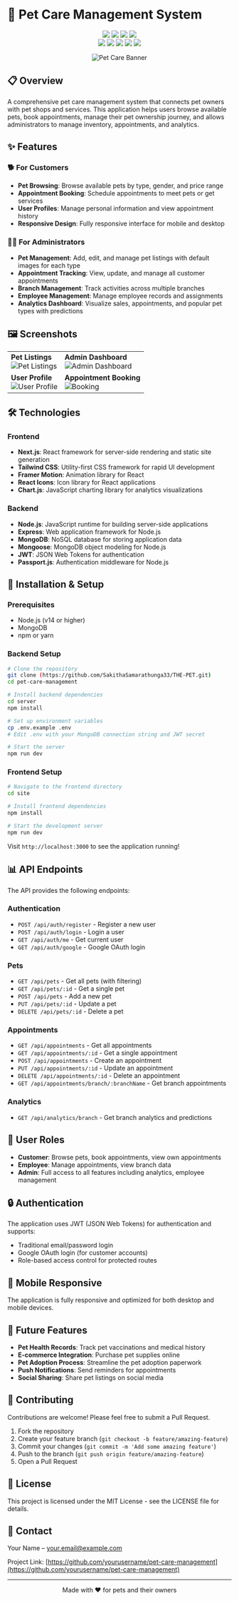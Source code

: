 # 🐾 Pet Care Management System

<div align="center">
  <img src="https://img.shields.io/badge/version-1.0.0-blue.svg?cacheSeconds=2592000" />
  <img src="https://img.shields.io/badge/license-MIT-yellow.svg" />
  <img src="https://img.shields.io/badge/node-%3E%3D%2014.0.0-green.svg" />
  <img src="https://img.shields.io/badge/made%20with-love-red.svg" />
  <br />
  <img src="https://img.shields.io/badge/react-%2320232a.svg?style=for-the-badge&logo=react&logoColor=%2361DAFB" />
  <img src="https://img.shields.io/badge/next.js-%23000000.svg?style=for-the-badge&logo=next.js&logoColor=white" />
  <img src="https://img.shields.io/badge/tailwindcss-%2338B2AC.svg?style=for-the-badge&logo=tailwind-css&logoColor=white" />
  <img src="https://img.shields.io/badge/mongodb-%234ea94b.svg?style=for-the-badge&logo=mongodb&logoColor=white" />
  <img src="https://img.shields.io/badge/express.js-%23404d59.svg?style=for-the-badge&logo=express&logoColor=%2361DAFB" />
</div>

<p align="center">
  <img src="https://images.unsplash.com/photo-1444212477490-ca407925329e?ixlib=rb-4.0.3&auto=format&fit=crop&w=1200&h=400&q=80" alt="Pet Care Banner" />
</p>

## 📋 Overview

A comprehensive pet care management system that connects pet owners with pet shops and services. This application helps users browse available pets, book appointments, manage their pet ownership journey, and allows administrators to manage inventory, appointments, and analytics.

## ✨ Features

### 🐕 For Customers
- **Pet Browsing**: Browse available pets by type, gender, and price range
- **Appointment Booking**: Schedule appointments to meet pets or get services
- **User Profiles**: Manage personal information and view appointment history
- **Responsive Design**: Fully responsive interface for mobile and desktop

### 👨‍💼 For Administrators
- **Pet Management**: Add, edit, and manage pet listings with default images for each type
- **Appointment Tracking**: View, update, and manage all customer appointments
- **Branch Management**: Track activities across multiple branches
- **Employee Management**: Manage employee records and assignments
- **Analytics Dashboard**: Visualize sales, appointments, and popular pet types with predictions

## 🖼️ Screenshots

<table>
  <tr>
    <td>
      <strong>Pet Listings</strong><br>
      <img src="https://images.unsplash.com/photo-1526336024174-e58f5cdd8e13?ixlib=rb-4.0.3&auto=format&fit=crop&w=500&h=300&q=80" alt="Pet Listings" />
    </td>
    <td>
      <strong>Admin Dashboard</strong><br>
      <img src="https://images.unsplash.com/photo-1551288049-bebda4e38f71?ixlib=rb-4.0.3&auto=format&fit=crop&w=500&h=300&q=80" alt="Admin Dashboard" />
    </td>
  </tr>
  <tr>
    <td>
      <strong>User Profile</strong><br>
      <img src="https://images.unsplash.com/photo-1537151625747-768eb6cf92b2?ixlib=rb-4.0.3&auto=format&fit=crop&w=500&h=300&q=80" alt="User Profile" />
    </td>
    <td>
      <strong>Appointment Booking</strong><br>
      <img src="https://images.unsplash.com/photo-1516371535707-512a1e83bb9a?ixlib=rb-4.0.3&auto=format&fit=crop&w=500&h=300&q=80" alt="Booking" />
    </td>
  </tr>
</table>

## 🛠️ Technologies

### Frontend
- **Next.js**: React framework for server-side rendering and static site generation
- **Tailwind CSS**: Utility-first CSS framework for rapid UI development
- **Framer Motion**: Animation library for React
- **React Icons**: Icon library for React applications
- **Chart.js**: JavaScript charting library for analytics visualizations

### Backend
- **Node.js**: JavaScript runtime for building server-side applications
- **Express**: Web application framework for Node.js
- **MongoDB**: NoSQL database for storing application data
- **Mongoose**: MongoDB object modeling for Node.js
- **JWT**: JSON Web Tokens for authentication
- **Passport.js**: Authentication middleware for Node.js

## 🚀 Installation & Setup

### Prerequisites
- Node.js (v14 or higher)
- MongoDB
- npm or yarn

### Backend Setup
```bash
# Clone the repository
git clone (https://github.com/SakithaSamarathunga33/THE-PET.git)
cd pet-care-management

# Install backend dependencies
cd server
npm install

# Set up environment variables
cp .env.example .env
# Edit .env with your MongoDB connection string and JWT secret

# Start the server
npm run dev
```

### Frontend Setup
```bash
# Navigate to the frontend directory
cd site

# Install frontend dependencies
npm install

# Start the development server
npm run dev
```

Visit `http://localhost:3000` to see the application running!

## 📊 API Endpoints

The API provides the following endpoints:

### Authentication
- `POST /api/auth/register` - Register a new user
- `POST /api/auth/login` - Login a user
- `GET /api/auth/me` - Get current user
- `GET /api/auth/google` - Google OAuth login

### Pets
- `GET /api/pets` - Get all pets (with filtering)
- `GET /api/pets/:id` - Get a single pet
- `POST /api/pets` - Add a new pet
- `PUT /api/pets/:id` - Update a pet
- `DELETE /api/pets/:id` - Delete a pet

### Appointments
- `GET /api/appointments` - Get all appointments
- `GET /api/appointments/:id` - Get a single appointment
- `POST /api/appointments` - Create an appointment
- `PUT /api/appointments/:id` - Update an appointment
- `DELETE /api/appointments/:id` - Delete an appointment
- `GET /api/appointments/branch/:branchName` - Get branch appointments

### Analytics
- `GET /api/analytics/branch` - Get branch analytics and predictions

## 👥 User Roles

- **Customer**: Browse pets, book appointments, view own appointments
- **Employee**: Manage appointments, view branch data
- **Admin**: Full access to all features including analytics, employee management

## 🔒 Authentication

The application uses JWT (JSON Web Tokens) for authentication and supports:
- Traditional email/password login
- Google OAuth login (for customer accounts)
- Role-based access control for protected routes

## 📱 Mobile Responsive

The application is fully responsive and optimized for both desktop and mobile devices.

## 🔮 Future Features

- **Pet Health Records**: Track pet vaccinations and medical history
- **E-commerce Integration**: Purchase pet supplies online
- **Pet Adoption Process**: Streamline the pet adoption paperwork
- **Push Notifications**: Send reminders for appointments
- **Social Sharing**: Share pet listings on social media

## 🤝 Contributing

Contributions are welcome! Please feel free to submit a Pull Request.

1. Fork the repository
2. Create your feature branch (`git checkout -b feature/amazing-feature`)
3. Commit your changes (`git commit -m 'Add some amazing feature'`)
4. Push to the branch (`git push origin feature/amazing-feature`)
5. Open a Pull Request

## 📄 License

This project is licensed under the MIT License - see the LICENSE file for details.

## 📧 Contact

Your Name – your.email@example.com

Project Link: [https://github.com/yourusername/pet-care-management](https://github.com/yourusername/pet-care-management)

---

<p align="center">Made with ❤️ for pets and their owners</p> 
